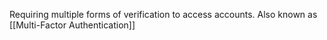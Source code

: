 Requiring multiple forms of verification to access accounts. Also known as [[Multi-Factor Authentication]]
